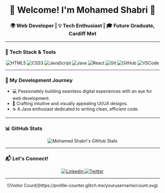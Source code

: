 <div align="center">

# 👋 Welcome! I'm Mohamed Shabri 🚀

### 🌍 Web Developer | 💡 Tech Enthusiast | 🎓 Future Graduate, Cardiff Met

</div>

---

### 🔧 Tech Stack & Tools

<p align="center">
  <img src="https://img.shields.io/badge/-HTML5-E34F26?style=for-the-badge&logo=html5&logoColor=white" alt="HTML5" />
  <img src="https://img.shields.io/badge/-CSS3-1572B6?style=for-the-badge&logo=css3&logoColor=white" alt="CSS3" />
  <img src="https://img.shields.io/badge/-JavaScript-F7DF1E?style=for-the-badge&logo=javascript&logoColor=black" alt="JavaScript" />
  <img src="https://img.shields.io/badge/-Java-007396?style=for-the-badge&logo=java&logoColor=white" alt="Java" />
  <img src="https://img.shields.io/badge/-React-61DAFB?style=for-the-badge&logo=react&logoColor=white" alt="React" />
  <img src="https://img.shields.io/badge/-Git-F05032?style=for-the-badge&logo=git&logoColor=white" alt="Git" />
  <img src="https://img.shields.io/badge/-GitHub-181717?style=for-the-badge&logo=github&logoColor=white" alt="GitHub" />
  <img src="https://img.shields.io/badge/-VSCode-007ACC?style=for-the-badge&logo=visual-studio-code&logoColor=white" alt="VSCode" />
</p>

---

### 🚀 My Development Journey

- 💻 Passionately building seamless digital experiences with an eye for web development.
- 🎨 Crafting intuitive and visually appealing UI/UX designs.
- ☕️ A Java enthusiast dedicated to writing clean, efficient code.

---

### 📊 GitHub Stats

<div align="center">
  <img src="https://github-readme-stats.vercel.app/api?username=yourusername&show_icons=true&theme=dark" alt="Mohamed Shabri's GitHub Stats" />
</div>

---

### 📬 Let's Connect!

<p align="center">
  <a href="https://www.linkedin.com/in/yourusername/" target="_blank">
    <img src="https://img.shields.io/badge/-LinkedIn-0A66C2?style=for-the-badge&logo=linkedin&logoColor=white" alt="LinkedIn" />
  </a>
  <a href="https://twitter.com/yourusername" target="_blank">
    <img src="https://img.shields.io/badge/-Twitter-1DA1F2?style=for-the-badge&logo=twitter&logoColor=white" alt="Twitter" />
  </a>
</p>

---

<div align="center">
  ![Visitor Count](https://profile-counter.glitch.me/yourusername/count.svg)
</div>
